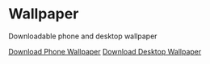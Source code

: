 # Wallpaper
Downloadable phone and desktop wallpaper


[Download Phone Wallpaper](/phone.md)
[Download Desktop Wallpaper](/desktop.md)
